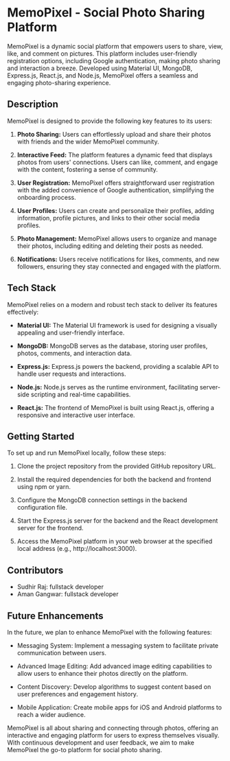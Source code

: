 # MemoPixel - Social Photo Sharing Platform

MemoPixel is a dynamic social platform that empowers users to share, view, like, and comment on pictures. This platform includes user-friendly registration options, including Google authentication, making photo sharing and interaction a breeze. Developed using Material UI, MongoDB, Express.js, React.js, and Node.js, MemoPixel offers a seamless and engaging photo-sharing experience.

## Description

MemoPixel is designed to provide the following key features to its users:

1. **Photo Sharing:** Users can effortlessly upload and share their photos with friends and the wider MemoPixel community.

2. **Interactive Feed:** The platform features a dynamic feed that displays photos from users' connections. Users can like, comment, and engage with the content, fostering a sense of community.

3. **User Registration:** MemoPixel offers straightforward user registration with the added convenience of Google authentication, simplifying the onboarding process.

4. **User Profiles:** Users can create and personalize their profiles, adding information, profile pictures, and links to their other social media profiles.

5. **Photo Management:** MemoPixel allows users to organize and manage their photos, including editing and deleting their posts as needed.

6. **Notifications:** Users receive notifications for likes, comments, and new followers, ensuring they stay connected and engaged with the platform.

## Tech Stack

MemoPixel relies on a modern and robust tech stack to deliver its features effectively:

- **Material UI:** The Material UI framework is used for designing a visually appealing and user-friendly interface.

- **MongoDB:** MongoDB serves as the database, storing user profiles, photos, comments, and interaction data.

- **Express.js:** Express.js powers the backend, providing a scalable API to handle user requests and interactions.

- **Node.js:** Node.js serves as the runtime environment, facilitating server-side scripting and real-time capabilities.

- **React.js:** The frontend of MemoPixel is built using React.js, offering a responsive and interactive user interface.

## Getting Started

To set up and run MemoPixel locally, follow these steps:

1. Clone the project repository from the provided GitHub repository URL.

2. Install the required dependencies for both the backend and frontend using npm or yarn.

3. Configure the MongoDB connection settings in the backend configuration file.

4. Start the Express.js server for the backend and the React development server for the frontend.

5. Access the MemoPixel platform in your web browser at the specified local address (e.g., http://localhost:3000).

## Contributors

- Sudhir Raj: fullstack developer
- Aman Gangwar:  fullstack developer

## Future Enhancements

In the future, we plan to enhance MemoPixel with the following features:

- Messaging System: Implement a messaging system to facilitate private communication between users.

- Advanced Image Editing: Add advanced image editing capabilities to allow users to enhance their photos directly on the platform.

- Content Discovery: Develop algorithms to suggest content based on user preferences and engagement history.

- Mobile Application: Create mobile apps for iOS and Android platforms to reach a wider audience.

MemoPixel is all about sharing and connecting through photos, offering an interactive and engaging platform for users to express themselves visually. With continuous development and user feedback, we aim to make MemoPixel the go-to platform for social photo sharing.


